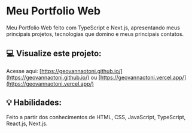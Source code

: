 # Meu Portfolio Web
Meu Portfolio Web feito com TypeScript e Next.js, apresentando meus principais projetos, tecnologias que domino e meus principais contatos.

## :computer: Visualize este projeto:
Acesse aqui: [https://geovannaotoni.github.io/](https://geovannaotoni.github.io/) ou [https://geovannaotoni.vercel.app/](https://geovannaotoni.vercel.app/)

## :bulb: Habilidades:
Feito a partir dos conhecimentos de HTML, CSS, JavaScript, TypeScript, React.js, Next.js.